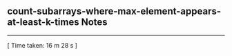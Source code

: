 <h2>count-subarrays-where-max-element-appears-at-least-k-times Notes</h2><hr>[ Time taken: 16 m 28 s ]